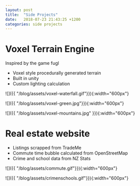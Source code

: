 ```yaml
---
layout: post
title:  "Side Projects"
date:   2018-07-23 21:43:25 +1200
categories: side projects
---
```


# Voxel Terrain Engine

Inspired by the game fugl

- Voxel style procedurally generated terrain  
- Built in unity
- Custom lighting calculation

![]({{ "/blog/assets/voxel-waterfall.gif"}}){:width="600px"}  

![]({{ "/blog/assets/voxel-green.jpg"}}){:width="600px"}  

![]({{ "/blog/assets/voxel-mountains.jpg" }}){:width="600px"}  

# Real estate website

- Listings scrapped from TradeMe  
- Commute time bubble calculated from OpenStreetMap
- Crime and school data from NZ Stats

![]({{ "/blog/assets/commute.gif"}}){:width="600px"}  

![]({{ "/blog/assets/crimenschools.gif"}}){:width="600px"}  
